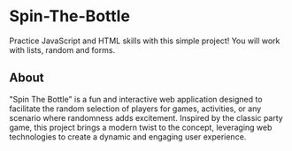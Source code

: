 # Spin-The-Bottle
Practice JavaScript and HTML skills with this simple project! You will work with lists, random and forms.

## About
"Spin The Bottle" is a fun and interactive web application designed to facilitate the random selection of players for games, activities, or any scenario where randomness adds excitement. Inspired by the classic party game, this project brings a modern twist to the concept, leveraging web technologies to create a dynamic and engaging user experience.
